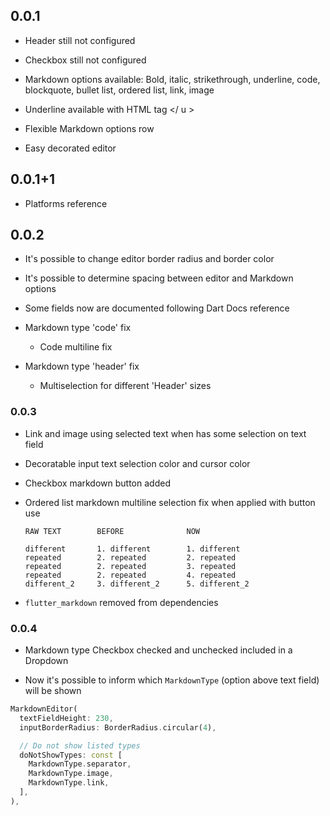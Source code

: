 ## 0.0.1

- Header still not configured

- Checkbox still not configured

- Markdown options available: Bold, italic, strikethrough, underline, code, blockquote, bullet list, ordered list, link, image

- Underline available with HTML tag </ u >

- Flexible Markdown options row

- Easy decorated editor

## 0.0.1+1

- Platforms reference

## 0.0.2

- It's possible to change editor border radius and border color
- It's possible to determine spacing between editor and Markdown options

- Some fields now are documented following Dart Docs reference

- Markdown type 'code' fix

  - Code multiline fix

- Markdown type 'header' fix
  - Multiselection for different 'Header' sizes

### 0.0.3

- Link and image using selected text when has some selection on text field

- Decoratable input text selection color and cursor color

- Checkbox markdown button added

- Ordered list markdown multiline selection fix when applied with button use

  ```
  RAW TEXT        BEFORE              NOW

  different       1. different        1. different
  repeated        2. repeated         2. repeated
  repeated        2. repeated         3. repeated
  repeated        2. repeated         4. repeated
  different_2     3. different_2      5. different_2
  ```

- `flutter_markdown` removed from dependencies

### 0.0.4

- Markdown type Checkbox checked and unchecked included in a Dropdown

- Now it's possible to inform which `MarkdownType` (option above text field) will be shown

```dart
MarkdownEditor(
  textFieldHeight: 230,
  inputBorderRadius: BorderRadius.circular(4),

  // Do not show listed types
  doNotShowTypes: const [
    MarkdownType.separator,
    MarkdownType.image,
    MarkdownType.link,
  ],
),
```
